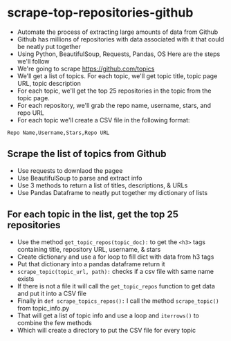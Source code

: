 # scrape-top-repositories-github
- Automate the process of extracting large amounts of data from Github
- Github has millions of repositories with data associated with it that could be neatly put together
- Using Python, BeautifulSoup, Requests, Pandas, OS
Here are the steps we'll follow
- We're going to scrape https://github.com/topics
- We'll get a list of topics. For each topic, we'll get topic title, topic page URL, topic description
- For each topic, we'll get the top 25 repositories in the topic from the topic page.
- For each repository, we'll grab the repo name, username, stars, and repo URL
- For each topic we'll create a CSV file  in the following format:

```
Repo Name,Username,Stars,Repo URL
```

## Scrape the list of topics from Github
- Use requests to downlaod the pagee
- Use BeautifulSoup to parse and extract info
- Use 3 methods to return a list of titles, descriptions, & URLs
- Use Pandas Dataframe to neatly put together my dictionary of lists

## For each topic in the list, get the top 25 repositories
- Use the method `get_topic_repos(topic_doc):` to get the `<h3>` tags containing title, repository URL, username, & stars
- Create dictionary and use a for loop to fill dict with data from h3 tags
- Put that dictionary into a pandas dataframe return it
- `scrape_topic(topic_url, path):` checks if a csv file with same name exists
- If there is not a file it will call the `get_topic_repos` function to get data and put it into a CSV file
- Finally in `def scrape_topics_repos():` I call the method `scrape_topic()` from topic_info.py 
- That will get a list of topic info and use a loop and `iterrows()` to combine the few methods 
- Which will create a directory to put the CSV file for every topic
